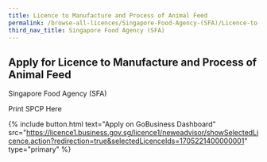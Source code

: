 ```yaml
---
title: Licence to Manufacture and Process of Animal Feed
permalink: /browse-all-licences/Singapore-Food-Agency-(SFA)/Licence-to-Manufacture-and-Process-of-Animal-Feed
third_nav_title: Singapore Food Agency (SFA)
---
```


## Apply for Licence to Manufacture and Process of Animal Feed

Singapore Food Agency (SFA)

Print SPCP Here

{% include button.html text="Apply on GoBusiness Dashboard" src="https://licence1.business.gov.sg/licence1/neweadvisor/showSelectedLicence.action?redirection=true&selectedLicenceIds=1705221400000001" type="primary" %}
